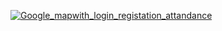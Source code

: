[![Google_mapwith_login_registation_attandance](https://img.youtube.com/vi/sQ5ak94AGXY)](https://www.youtube.com/watch?v=sQ5ak94AGXY)
